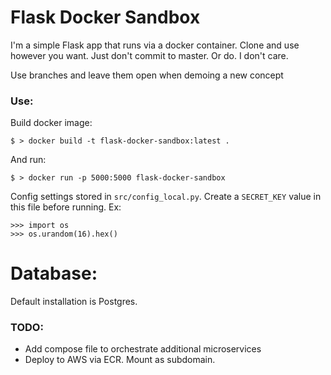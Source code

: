 
# Flask Docker Sandbox


I'm a simple Flask app that runs via a docker container. Clone and use
however you want. Just don't commit to master. Or do. I don't care.

Use branches and leave them open when demoing a new concept


### Use:

Build docker image:
```
$ > docker build -t flask-docker-sandbox:latest .
```

And run:
```
$ > docker run -p 5000:5000 flask-docker-sandbox
```


Config settings stored in `src/config_local.py`. Create a `SECRET_KEY` value in this file before running. Ex:

```
>>> import os
>>> os.urandom(16).hex()
```


# Database:

Default installation is Postgres.


### TODO:

- Add compose file to orchestrate additional microservices
- Deploy to AWS via ECR. Mount as subdomain.
